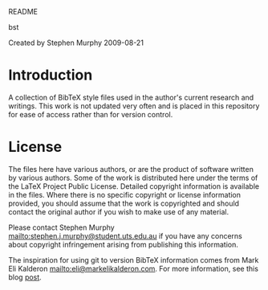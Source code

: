 README

bst

Created by Stephen Murphy 2009-08-21

# Introduction

A collection of BibTeX style files used in the author's current research and writings. This work is not updated very often and is placed in this repository for ease of access rather than for version control.


# License

The files here have various authors, or are the product of software written by various authors. Some of the work is distributed here under the terms of the LaTeX Project Public License. Detailed copyright information is available in the files. Where there is no specific copyright or license information provided, you should assume that the work is copyrighted and should contact the original author if you wish to make use of any material.

Please contact Stephen Murphy <mailto:stephen.j.murphy@student.uts.edu.au> if you have any concerns about copyright infringement arising from publishing this information.

The inspiration for using git to version BibTeX information comes from Mark Eli Kalderon <mailto:eli@markelikalderon.com>. For more information, see this blog [post](http://markelikalderon.com/blog/2008/06/17/gitting-bibtex/).